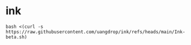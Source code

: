# ink

```shell
bash <(curl -s https://raw.githubusercontent.com/uangdrop/ink/refs/heads/main/Ink-beta.sh)
```
